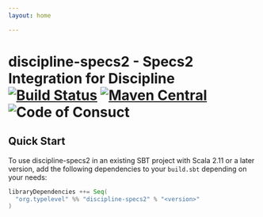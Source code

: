 ```yaml
---
layout: home

---
```


# discipline-specs2 - Specs2 Integration for Discipline [![Build Status](https://travis-ci.org/typelevel/discipline-specs2.svg?branch=master)](https://travis-ci.org/typelevel/discipline-specs2) [![Maven Central](https://maven-badges.herokuapp.com/maven-central/org.typelevel/discipline-specs2_2.12/badge.svg)](https://maven-badges.herokuapp.com/maven-central/org.typelevel/discipline-specs2_2.12) ![Code of Consuct](https://img.shields.io/badge/Code%20of%20Conduct-Scala-blue.svg)

## Quick Start

To use discipline-specs2 in an existing SBT project with Scala 2.11 or a later version, add the following dependencies to your
`build.sbt` depending on your needs:

```scala
libraryDependencies ++= Seq(
  "org.typelevel" %% "discipline-specs2" % "<version>"
)
```
